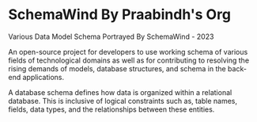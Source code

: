 # SchemaWind By Praabindh's Org
Various Data Model Schema Portrayed By SchemaWind - 2023

An open-source project for developers to use working schema of various fields of technological domains as well as for contributing to resolving the rising demands of models, database structures, and schema in the back-end applications.

A database schema defines how data is organized within a relational database. This is inclusive of logical constraints such as, table names, fields, data types, and the relationships between these entities.
